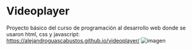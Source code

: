 # Videoplayer
Proyecto básico del curso de programación al desarrollo web donde se usaron html, css y javascript: https://alejandroguascabustos.github.io/videoplayer/
![imagen](https://github.com/alejandroguascabustos/videoplayer/assets/139493357/2e7f93b3-f8da-40c4-9e9c-e2497130acf5)
